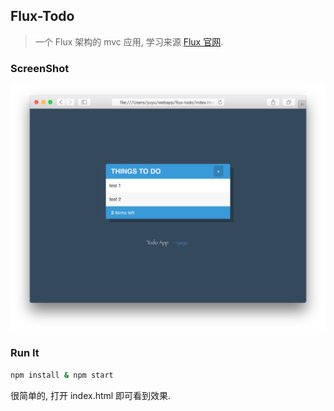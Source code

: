## Flux-Todo

> 一个 Flux 架构的 mvc 应用, 学习来源 [Flux 官网](https://github.com/facebook/flux).

### ScreenShot
![app's screenshot](./screenshot.png)

### Run It
```bash
npm install & npm start
```

很简单的, 打开 index.html 即可看到效果.
